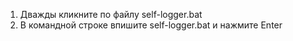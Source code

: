 1. Дважды кликните по файлу self-logger.bat
2. В командной строке впишите self-logger.bat и нажмите Enter